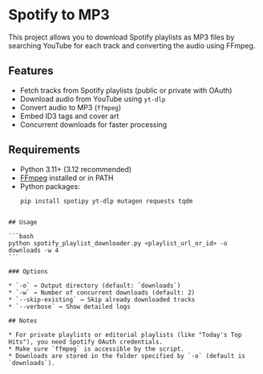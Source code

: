 
# Spotify to MP3

This project allows you to download Spotify playlists as MP3 files by searching YouTube for each track and converting the audio using FFmpeg.

## Features
- Fetch tracks from Spotify playlists (public or private with OAuth)
- Download audio from YouTube using `yt-dlp`
- Convert audio to MP3 (`ffmpeg`)
- Embed ID3 tags and cover art
- Concurrent downloads for faster processing

## Requirements
- Python 3.11+ (3.12 recommended)
- [FFmpeg](https://ffmpeg.org/) installed or in PATH
- Python packages:
  ```bash
  pip install spotipy yt-dlp mutagen requests tqdm
````

## Usage

```bash
python spotify_playlist_downloader.py <playlist_url_or_id> -o downloads -w 4
```

### Options

* `-o` → Output directory (default: `downloads`)
* `-w` → Number of concurrent downloads (default: 2)
* `--skip-existing` → Skip already downloaded tracks
* `--verbose` → Show detailed logs

## Notes

* For private playlists or editorial playlists (like "Today's Top Hits"), you need Spotify OAuth credentials.
* Make sure `ffmpeg` is accessible by the script.
* Downloads are stored in the folder specified by `-o` (default is `downloads`).

